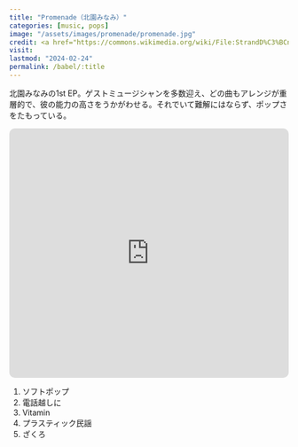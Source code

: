 ```yaml
---
title: "Promenade（北園みなみ）"
categories: [music, pops]
image: "/assets/images/promenade/promenade.jpg"
credit: <a href="https://commons.wikimedia.org/wiki/File:StrandD%C3%BCne.JPG">Zeppelubil / Th. Haft / Torgau</a>, <a href="https://creativecommons.org/licenses/by-sa/3.0">CC BY-SA 3.0</a>, via Wikimedia Commons
visit:
lastmod: "2024-02-24"
permalink: /babel/:title
---
```


北園みなみの1st EP。ゲストミュージシャンを多数迎え、どの曲もアレンジが重層的で、彼の能力の高さをうかがわせる。それでいて難解にはならず、ポップさをたもっている。

<iframe allow="autoplay *; encrypted-media *; fullscreen *; clipboard-write" frameborder="0" height="450" style="width:100%;max-width:660px;overflow:hidden;border-radius:10px;" sandbox="allow-forms allow-popups allow-same-origin allow-scripts allow-storage-access-by-user-activation allow-top-navigation-by-user-activation" src="https://embed.music.apple.com/jp/album/promenade-ep/922763171"></iframe>

1. ソフトポップ
2. 電話越しに
3. Vitamin
4. プラスティック民謡
5. ざくろ

